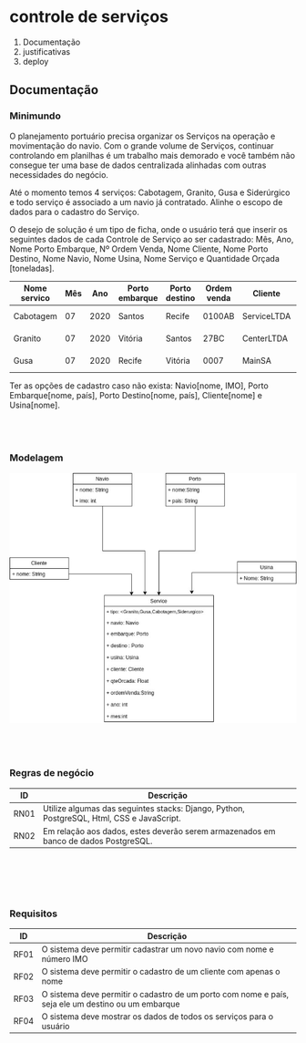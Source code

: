 # controle de serviços 

1. Documentação
2. justificativas
3. deploy

## Documentação
### Minimundo
O planejamento portuário precisa organizar os Serviços na operação e movimentação do navio. Com o grande volume de Serviços, continuar controlando em planilhas é um trabalho mais demorado e você também não consegue ter uma base de dados centralizada alinhadas com outras necessidades do negócio.

Até o momento temos 4 serviços: Cabotagem, Granito, Gusa e Siderúrgico e todo serviço é associado a um navio já contratado. Alinhe o escopo de dados para o cadastro do Serviço.

O desejo de solução é um tipo de ficha, onde o usuário terá que inserir os seguintes dados de cada Controle de Serviço ao ser cadastrado: Mês, Ano, Nome Porto Embarque, Nº Ordem Venda, Nome Cliente, Nome Porto Destino, Nome Navio, Nome Usina, Nome Serviço e Quantidade Orçada [toneladas].

|Nome servico|Mês|Ano| Porto embarque | Porto destino | Ordem venda | Cliente  | Nome navio |  Nome usina |  qte Orçada |
|---|---|---|---|---|---|---|---|---|---|
| Cabotagem |  07 | 2020  | Santos | Recife  | 0100AB  | ServiceLTDA |  Perola negra | Usina 1 | 15 |
| Granito |  07 | 2020 | Vitória | Santos | 27BC  | CenterLTDA | Holandes voador | Usina 2  | 4,5  |
| Gusa  |  07 | 2020 | Recife | Vitória  |  0007 | MainSA | Titanic  |  Usina 3 | 24 |

Ter as opções de cadastro caso não exista: Navio[nome, IMO], Porto Embarque[nome, país], Porto Destino[nome, país], Cliente[nome] e Usina[nome].
<br><br><br><br>

### Modelagem
![modelo de entidades](./img/modelagem.jpg)
<br><br><br><br>

### Regras de negócio
| ID | Descrição  |
|---|---|
| RN01  | Utilize algumas das seguintes stacks: Django, Python, PostgreSQL, Html, CSS e JavaScript. |
| RN02 | Em relação aos dados, estes deverão serem armazenados em banco de dados PostgreSQL. |
<br><br><br><br>

### Requisitos
| ID | Descrição  |
|---|---|
| RF01 | O sistema deve permitir cadastrar um novo navio com nome e número IMO  |
| RF02 | O sistema deve permitir o cadastro de um cliente com apenas o nome |
| RF03 | O sistema deve permitir o cadastro de um porto com nome e país, seja ele um destino ou um embarque |
| RF04 | O sistema deve mostrar os dados de todos os serviços para o usuário |